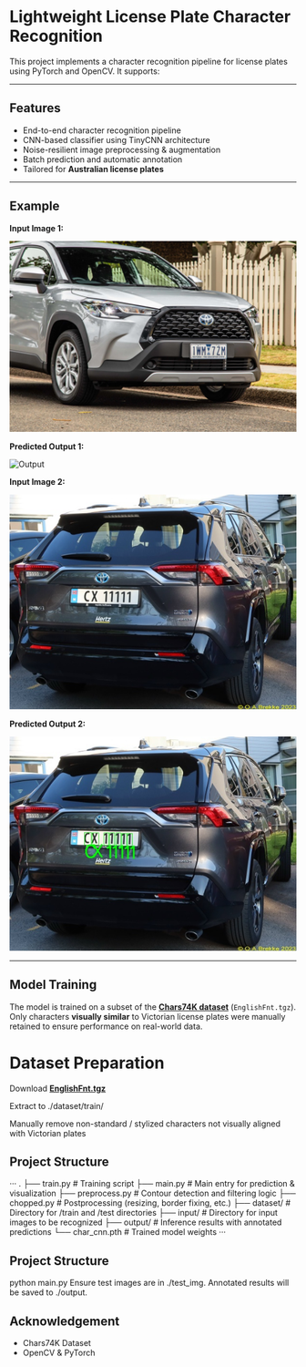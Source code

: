 # Lightweight License Plate Character Recognition

This project implements a character recognition pipeline for license plates using PyTorch and OpenCV. It supports:

---

## Features
- End-to-end character recognition pipeline
- CNN-based classifier using TinyCNN architecture
- Noise-resilient image preprocessing & augmentation
- Batch prediction and automatic annotation
- Tailored for **Australian license plates**

---

## Example
**Input Image 1:**

![Input](examples/input_1.png)

**Predicted Output 1:**

![Output](examples/output_1.png)

**Input Image 2:**

![Input](examples/input_2.jpg)

**Predicted Output 2:**

![Output](examples/output_2.jpg)

---

## Model Training

The model is trained on a subset of the **[Chars74K dataset](https://info-ee.surrey.ac.uk/CVSSP/demos/chars74k/)** (`EnglishFnt.tgz`).  
Only characters **visually similar** to Victorian license plates were manually retained to ensure performance on real-world data.

# Dataset Preparation

Download **[EnglishFnt.tgz](https://info-ee.surrey.ac.uk/CVSSP/demos/chars74k/EnglishFnt.tgz)**

Extract to ./dataset/train/

Manually remove non-standard / stylized characters not visually aligned with Victorian plates

## Project Structure
···
.
├── train.py              # Training script
├── main.py               # Main entry for prediction & visualization
├── preprocess.py         # Contour detection and filtering logic
├── chopped.py            # Postprocessing (resizing, border fixing, etc.)
├── dataset/              # Directory for /train and /test directories
├── input/                # Directory for input images to be recognized
├── output/               # Inference results with annotated predictions
└── char_cnn.pth          # Trained model weights
···

## Project Structure
python main.py
Ensure test images are in ./test_img. Annotated results will be saved to ./output.

## Acknowledgement

- Chars74K Dataset
- OpenCV & PyTorch
